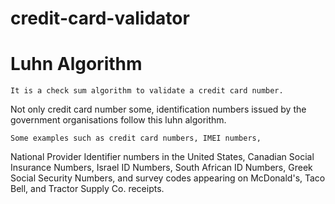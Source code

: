 # credit-card-validator

# Luhn Algorithm
    It is a check sum algorithm to validate a credit card number.
Not only credit card number some, identification numbers issued 
by the government organisations follow this luhn algorithm.
    
    Some examples such as credit card numbers, IMEI numbers, 
National Provider Identifier numbers in the United States, 
Canadian Social Insurance Numbers, Israel ID Numbers, 
South African ID Numbers, Greek Social Security Numbers, and 
survey codes appearing on McDonald's, Taco Bell, and Tractor 
Supply Co. receipts. 
    
    
